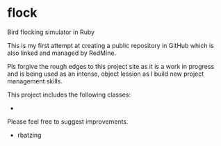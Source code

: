 flock
=====

Bird flocking simulator in Ruby

This is my first attempt at creating a public repository in GitHub which is also linked and managed by RedMine. 

Pls forgive the rough edges to this project site as it is a work in progress and is being used
as an intense, object lession as I build new project management skills.

This project includes the following classes:

-

Please feel free to suggest improvements.
- rbatzing

